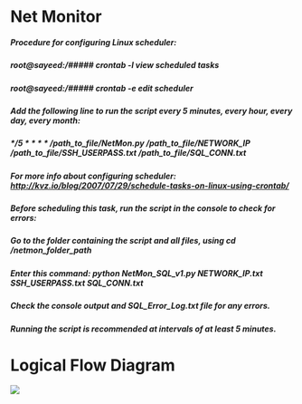 
# Net Monitor
##### Procedure for configuring Linux scheduler:
##### root@sayeed:/##### crontab -l   view scheduled tasks
##### root@sayeed:/##### crontab -e   edit scheduler
##### Add the following line to run the script every 5 minutes, every hour, every day, every month:
##### */5 * * * * /path_to_file/NetMon.py /path_to_file/NETWORK_IP /path_to_file/SSH_USERPASS.txt /path_to_file/SQL_CONN.txt
##### For more info about configuring scheduler: http://kvz.io/blog/2007/07/29/schedule-tasks-on-linux-using-crontab/
##### Before scheduling this task, run the script in the console to check for errors:
##### Go to the folder containing the script and all files, using cd /netmon_folder_path
##### Enter this command: python NetMon_SQL_v1.py NETWORK_IP.txt SSH_USERPASS.txt SQL_CONN.txt
##### Check the console output and SQL_Error_Log.txt file for any errors.
##### Running the script is recommended at intervals of at least 5 minutes.

# Logical Flow Diagram
![](https://i.ibb.co/1RJS9Vw/flowdiagram.jpg)
